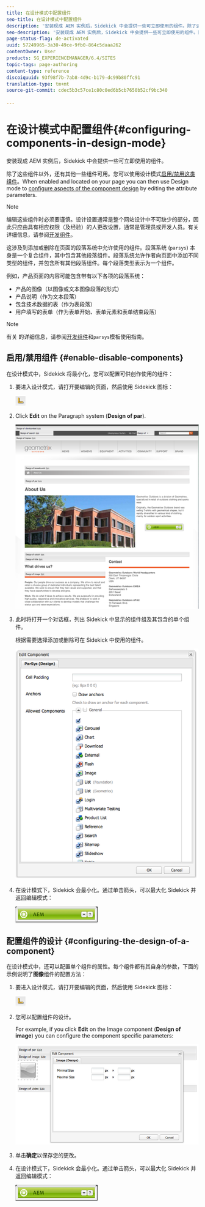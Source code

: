 ```yaml
---
title: 在设计模式中配置组件
seo-title: 在设计模式中配置组件
description: '安装现成 AEM 实例后，Sidekick 中会提供一些可立即使用的组件。除了这些组件以外，还有其他一些组件可用。您可以使用设计模式启用/禁用这类组件。 '
seo-description: '安装现成 AEM 实例后，Sidekick 中会提供一些可立即使用的组件。除了这些组件以外，还有其他一些组件可用。您可以使用设计模式启用/禁用这类组件。 '
page-status-flag: de-activated
uuid: 57249965-3a30-49ce-9fb0-864c5daaa262
contentOwner: User
products: SG_EXPERIENCEMANAGER/6.4/SITES
topic-tags: page-authoring
content-type: reference
discoiquuid: 93f98f7b-7ab8-4d9c-b179-dc99b80ffc91
translation-type: tm+mt
source-git-commit: cdec5b3c57ce1c80c0ed6b5cb7650b52cf9bc340

---
```



# 在设计模式中配置组件{#configuring-components-in-design-mode}

安装现成 AEM 实例后，Sidekick 中会提供一些可立即使用的组件。

除了这些组件以外，还有其他一些组件可用。您可以使用设计模式[启用/禁用这类组件](#enabledisablecomponentsusingdesignmode)。When enabled and located on your page you can then use Design mode to [configure aspects of the component design](#configuringcomponentsusingdesignmode) by editing the attribute parameters.

>[!NOTE]
>
>编辑这些组件时必须要谨慎。设计设置通常是整个网站设计中不可缺少的部分，因此只应由具有相应权限（及经验）的人更改设置，通常是管理员或开发人员。有关详细信息，请参阅[开发组件](/help/sites-developing/components.md)。

这涉及到添加或删除在页面的段落系统中允许使用的组件。段落系统 (`parsys`) 本身是一个复合组件，其中包含其他段落组件。段落系统允许作者向页面中添加不同类型的组件，并包含所有其他段落组件。每个段落类型表示为一个组件。

例如，产品页面的内容可能包含带有以下各项的段落系统：

* 产品的图像（以图像或文本图像段落的形式）
* 产品说明（作为文本段落）
* 包含技术数据的表（作为表段落）
* 用户填写的表单（作为表单开始、表单元素和表单结束段落）

>[!NOTE]
>
>有关 [](/help/sites-developing/components.md#paragraphsystem) 的详细信息，请参阅[开发组件](/help/sites-developing/dev-guidelines-bestpractices.md#guidelines-for-using-templates-and-components)和`parsys`模板使用指南。

## 启用/禁用组件 {#enable-disable-components}

在设计模式中，Sidekick 将最小化，您可以配置可供创作使用的组件：

1. 要进入设计模式，请打开要编辑的页面，然后使用 Sidekick 图标：

   ![](do-not-localize/chlimage_1.png)

1. Click **Edit** on the Paragraph system (**Design of par**).

   ![screen_shot_2012-02-08at102726am](assets/screen_shot_2012-02-08at102726am.png)

1. 此时将打开一个对话框，列出 Sidekick 中显示的组件组及其包含的单个组件。

   根据需要选择添加或删除可在 Sidekick 中使用的组件。

   ![screen_shot_2012-02-08at103407am](assets/screen_shot_2012-02-08at103407am.png)

1. 在设计模式下，Sidekick 会最小化。通过单击箭头，可以最大化 Sidekick 并返回编辑模式：

   ![](do-not-localize/sidekick-collapsed.png)

## 配置组件的设计 {#configuring-the-design-of-a-component}

在设计模式中，还可以配置单个组件的属性。每个组件都有其自身的参数，下面的示例说明了&#x200B;**图像**&#x200B;组件的配置方法：

1. 要进入设计模式，请打开要编辑的页面，然后使用 Sidekick 图标：

   ![](do-not-localize/chlimage_1-1.png)

1. 您可以配置组件的设计。

   For example, if you click **Edit** on the Image component (**Design of image**) you can configure the component specific parameters:

   ![chlimage_1-12](assets/chlimage_1-12.png)

1. 单击&#x200B;**确定**&#x200B;以保存您的更改。

1. 在设计模式下，Sidekick 会最小化。通过单击箭头，可以最大化 Sidekick 并返回编辑模式：

   ![](do-not-localize/sidekick-collapsed-1.png)

